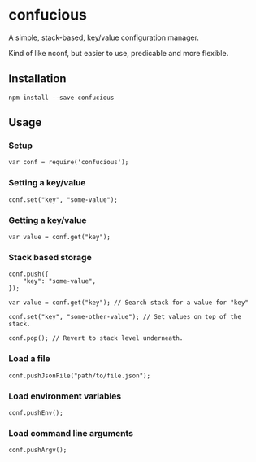 # confucious

A simple, stack-based, key/value configuration manager. 

Kind of like nconf, but easier to use, predicable and more flexible.

## Installation

	npm install --save confucious

## Usage

### Setup

	var conf = require('confucious');

### Setting a key/value

	conf.set("key", "some-value");

### Getting a key/value

	var value = conf.get("key");

### Stack based storage

	conf.push({
		"key": "some-value",
	});

	var value = conf.get("key"); // Search stack for a value for "key"

	conf.set("key", "some-other-value"); // Set values on top of the stack.

	conf.pop(); // Revert to stack level underneath.

### Load a file

	conf.pushJsonFile("path/to/file.json");

### Load environment variables

	conf.pushEnv();

### Load command line arguments

	conf.pushArgv();

	


